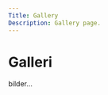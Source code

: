 ```yaml
---
Title: Gallery
Description: Gallery page.
---
```


Galleri
==========================

bilder...
